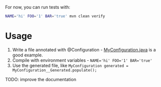 For now, you can run tests with:

```bash
NAME='hi' FOO='1' BAR='true' mvn clean verify
```

# Usage

1. Write a file annotated with @Configuration - [MyConfiguration.java](https://github.com/shalecraig/configur8r/blob/master/sample/src/main/java/com/shale/sample/MyConfiguration.java) is a good example.
2. Compile with environment variables - `NAME='hi' FOO='1' BAR='true'`
3. Use the generated file, like `MyConfiguration generated = MyConfiguration__Generated.populate();`

TODO: improve the documentation
